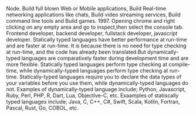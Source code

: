 Node.
Build full blown Web or Mobile applications,  Build Real-time networking applications like chats,  Build video streaming services, Build command line tools and Build games.
1997.
Opening chrome and right clicking on any empty area and go to inspect,then select the console tab.
Frontend developer, backend developer, fullstack developer, javascript developer.
Statically typed languages have better performance at run-time and are faster at run-time. It is because there is no need for type checking at run-time, and the code has already been translated.But dynamically-typed languages are comparatively faster during development time and are more flexible. 
Statically typed languages perform type checking at compile-time, while dynamically-typed languages perform type checking at run-time. 
Statically-typed languages require you to declare the data types of your variables before you use them, while dynamically-typed languages do not.
 Examples of dynamically-typed language include; Python, Javascript, Ruby, Perl, PHP, R, Dart, Lua, Objective-C, etc. Exaamples of statiscally typed languages include; Java, C, C++, C#, Swift, Scala, Kotlin, Fortran, Pascal, Rust, Go, COBOL, etc.

 